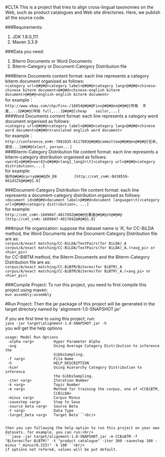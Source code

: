 #CLTA
This is a project that tries to align cross-lingual taxonomies on the Web, such as product catalogues and Web site directories. 
Here, we publish all the source code.

###Requirements:

1. JDK 1.8.0_111
2. Maven 3.3.9

###Data you need:
1. Biterm Documents or Word Documents
2. Biterm-Category or Document-Category Distribution file

###Biterm Documents content format:
each line represents a category biterm document organised as follows:<br/>
```<category url>@#@#@<category label>@#@#@<category lang>@#@#@<chinese-chinese biterm document>@#@#@<chinese-english biterm document>@#@#@<english-english biterm document>```<br/>
for example：<br/>
```http://www.ebay.com/chp/Fins-/16054@#@#@Fins@#@#@en@#@#@[呼吸	手套,...]@#@#@[呼吸	full,...]@#@#@[cheap	sailor,...]```<br/>
###Word Documents content format:
each line represents a category word document organised as follows:<br/>
```<category url>@#@#@<category label>@#@#@<category lang>@#@#@<chinese word document>@#@#@<translated english word document>```<br/>
for example：<br/>
```http://conference_en#c-7081035-6117083@#@#@committee@#@#@en@#@#@[任命, 报告...]@#@#@[elect, person...]```<br/>
###Biterm-Category Distribution file content format:
each line represents a biterm-category distribution organised as follows:<br/>
```<word1>@#@#@<word2>@#@#@<lang1_lang2>\t[<category url>@#@#@<category distribution>,...]```<br/>
for example:<br/>
```稿件@#@#@carry@#@#@ZH_EN        [http://cmt_cn#c-8430559-8614325@#@#@1.0]```<br/>

###Document-Category Distribution file content format:
each line represents a document-category distribution organised as follows:<br/>
```<document id>@#@#@<document label>@#@#@<document language>\t[<category url>@#@#@<category distribution>, ...]```<br/>
for example:<br/>
```http://cmt_cn#c-1609047-4017692@#@#@合著者@#@#@zh@#@#@  [http://cmt_cn#c-1609047-4017692@#@#@1.0]```<br/>

###input file organization:
suppose the dataset name is 'A', for CC-BiLDA method, the Word Documents and the Document-Category Distribution file are as:<br/>
```corpus/A/exact matching/CC-BiLDA/TextPairs(for BiLDA)_A```<br/>
```corpus/A/exact matching/CC-BiLDA/TextPairs(for BiLDA)_A.(<avg_pi> or <hier_pi>)```<br/>
for CC-BiBTM method, the Biterm Documents and the Biterm-Category Distribution file are as:<br/>
```corpus/A/exact matching/CC-BiBTM/Biterms(for BiBTM)_A```<br/>
```corpus/A/exact matching/CC-BiBTM/Biterms(for BiBTM)_A.(<avg_pi> or <hier_pi>)```<br/>

###Compile Project:
To run this project, you need to first compile this project using maven:<br/>
```mvn assembly:assembly```<br/>

#Run Project:
Then the jar package of this project will be generated in the target directory named by 'alignment-1.0-SNAPSHOT.jar'<br/>

if you are first time to using this project, run:<br/>
```java -jar target\alignment-1.0-SNAPSHOT.jar -h```<br/>
you will get the help options<br/>
```
usage: Model Run Options
 -alpha <arg>         Hyper Parameter Alpha
 -avg                 Using Average Category Distribution to inference the
                      GibbsSampling.
 -f <arg>             File Name
 -h                   HELP_DESCRIPTION
 -hier                Using Hierarchy Category Distribution to inference
                      the GibbsSampling.
 -iter <arg>          Iteration Number
 -k <arg>             Topic Number
 -m <arg>             Method for training the corpus, one of <CCBiBTM,
                      CCBiLDA>
 -minus <arg>         Corpus Minus
 -savestep <arg>      Step to Save
 -source_beta <arg>   Source Beta
 -t <arg>             Data Type
 -target_beta <arg>   Target Beta```<br/>


then you can following the help option to run this project on your own datasets. for example, you can run:<br/>
```java -jar target/alignment-1.0-SNAPSHOT.jar -m CCBiBTM -f "Biterms(for BiBTM)" -t "product catalogue" -iter 300 -savestep 100 -minus "_minus(0.333)" -k 100```<br/>
if options not refered, values will be put default.
